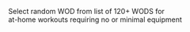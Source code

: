 Select random WOD from list of 120+ WODS for <br/>
at-home workouts requiring no or minimal equipment
